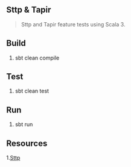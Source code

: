 Sttp & Tapir
------------
>Sttp and Tapir feature tests using Scala 3.

Build
-----
1. sbt clean compile

Test
----
1. sbt clean test

Run
---
1. sbt run

Resources
---------
1.[Sttp](https://sttp.softwaremill.com/en/stable/#)